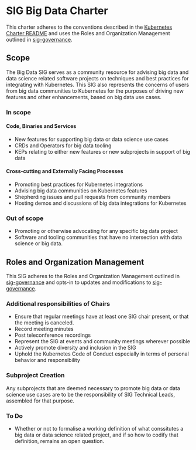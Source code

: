 # SIG Big Data Charter

This charter adheres to the conventions described in the [Kubernetes Charter README] and uses
the Roles and Organization Management outlined in [sig-governance].

## Scope

The Big Data SIG serves as a community resource for advising big data and data science related software projects on techniques and best practices for integrating with Kubernetes. This SIG also represents the concerns of users from big data communities to Kubernetes for the purposes of driving new features and other enhancements, based on big data use cases.

### In scope

#### Code, Binaries and Services

- New features for supporting big data or data science use cases
- CRDs and Operators for big data tooling
- KEPs relating to either new features or new subprojects in support of big data

#### Cross-cutting and Externally Facing Processes

- Promoting best practices for Kubernetes integrations
- Advising big data communities on Kubernetes features
- Shepherding issues and pull requests from community members
- Hosting demos and discussions of big data integrations for Kubernetes

### Out of scope

- Promoting or otherwise advocating for any specific big data project
- Software and tooling communities that have no intersection with data science or big data.

## Roles and Organization Management

This SIG adheres to the Roles and Organization Management outlined in [sig-governance]
and opts-in to updates and modifications to [sig-governance].

### Additional responsibilities of Chairs

- Ensure that regular meetings have at least one SIG chair present, or that the meeting is canceled.
- Record meeting minutes
- Post teleconference recordings
- Represent the SIG at events and community meetings wherever possible
- Actively promote diversity and inclusion in the SIG
- Uphold the Kubernetes Code of Conduct especially in terms of personal behavior and responsibility

### Subproject Creation

Any subprojects that are deemed necessary to promote big data or data science use cases are to
be the responsibility of SIG Technical Leads, assembled for that purpose.

### To Do

- Whether or not to formalise a working definition of what conssitutes a big data or data science related project,
and if so how to codify that definition, remains an open question.

[sig-governance]: https://github.com/kubernetes/community/blob/master/committee-steering/governance/sig-governance.md
[sig-subprojects]: https://github.com/kubernetes/community/blob/master/sig-YOURSIG/README.md#subprojects
[Kubernetes Charter README]: https://github.com/kubernetes/community/blob/master/committee-steering/governance/README.md
